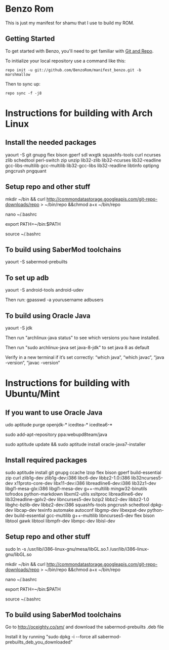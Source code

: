 Benzo Rom
===========

This is just my manifest for shamu that I use to build my ROM.

Getting Started
---------------

To get started with Benzo, you'll need to get
familiar with [Git and Repo](http://source.android.com/source/using-repo.html).

To initialize your local repository use a command like this:

    repo init -u git://github.com/BenzoRom/manifest_benzo.git -b marshmallow

Then to sync up:

    repo sync -f -j8


Instructions for building with Arch Linux
=========================================

Install the needed packages
---------------------------
yaourt -S git gnupg flex bison gperf sdl wxgtk squashfs-tools curl ncurses zlib schedtool perl-switch zip unzip lib32-zlib lib32-ncurses lib32-readline gcc-libs-multilib gcc-multilib lib32-gcc-libs lib32-readline libtinfo optipng pngcrush pngquant 

Setup repo and other stuff
--------------------------
mkdir ~/bin && curl http://commondatastorage.googleapis.com/git-repo-downloads/repo > ~/bin/repo &&chmod a+x ~/bin/repo

nano ~/.bashrc

export PATH=~/bin:$PATH

source ~/.bashrc

To build using SaberMod toolchains
----------------------------------
yaourt -S sabermod-prebuilts


To set up adb
-------------
yaourt -S android-tools android-udev

Then run: gpasswd -a yourusername adbusers


To build using Oracle Java
--------------------------
yaourt -S jdk

Then run "archlinux-java status" to see which versions you have installed.

Then run "sudo archlinux-java set java-8-jdk" to set java 8 as default

Verify in a new terminal if it’s set correctly: “which java“, “which javac“, “java -version“, “javac -version“


Instructions for building with Ubuntu/Mint
==========================================

If you want to use Oracle Java
------------------------------
udo aptitude purge openjdk-* icedtea-* icedtea6-*

sudo add-apt-repository ppa:webupd8team/java

sudo aptitude update && sudo aptitude install oracle-java7-installer

Install required packages
-------------------------
sudo aptitude install git gnupg ccache lzop flex bison gperf build-essential zip curl zlib1g-dev zlib1g-dev:i386 libc6-dev libbz2-1.0:i386 lib32ncurses5-dev x11proto-core-dev libx11-dev:i386 libreadline6-dev:i386 lib32z1-dev libgl1-mesa-glx:i386 libgl1-mesa-dev g++-multilib mingw32-binutils tofrodos python-markdown libxml2-utils xsltproc libreadline6-dev lib32readline-gplv2-dev libncurses5-dev bzip2 libbz2-dev libbz2-1.0 libghc-bzlib-dev libbz2-dev:i386 squashfs-tools pngcrush schedtool dpkg-dev libcap-dev texinfo automake autoconf libgmp-dev libexpat-dev python-dev build-essential gcc-multilib g++-multilib libncurses5-dev flex bison libtool gawk libtool libmpfr-dev libmpc-dev libisl-dev

Setup repo and other stuff
--------------------------
sudo ln -s /usr/lib/i386-linux-gnu/mesa/libGL.so.1 /usr/lib/i386-linux-gnu/libGL.so

mkdir ~/bin && curl http://commondatastorage.googleapis.com/git-repo-downloads/repo > ~/bin/repo &&chmod a+x ~/bin/repo

nano ~/.bashrc

export PATH=~/bin:$PATH

source ~/.bashrc

To build using SaberMod toolchains
----------------------------------

Go to http://oceighty.co/sm/ and download the sabermod-prebuilts .deb file

Install it by running "sudo dpkg -i --force all sabermod-prebuilts_deb_you_downloaded"

